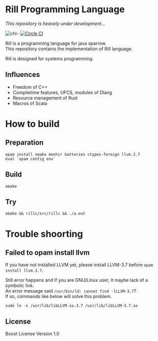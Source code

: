 # Rill Programming Language

*This repository is heavely under development...*

![chi-](http://yutopp.net/image/chi-.png "Bun")
[![Circle CI](https://circleci.com/gh/yutopp/rill.png?style=badge)](https://circleci.com/gh/yutopp/rill)

Rill is a programming language for java sparrow.  
This repository contains the implementation of Rill language.

Rill is designed for systems programming.

## Influences
+ Freedom of C++
+ Compiletime features, UFCS, modules of Dlang
+ Resource management of Rust
+ Macros of Scala


# How to build
## Preparation
```
opam install omake menhir batteries ctypes-foreign llvm.3.7
eval `opam config env`
```

## Build
`omake`


## Try
`omake && rillc/src/rillc && ./a.out`


# Trouble shoorting
## Failed to opam install llvm

If you have not installed LLVM yet, please install LLVM-3.7 before `opam install llvm.3.7`.

Still error happens and if you are GNU/Linux user, it maybe lack of a symbolic link.  
An error message said `/usr/bin/ld: cannot find -lLLVM-3.7`?  
If so, commands like below will solve this problem.
```
sudo ln -s /usr/lib/libLLVM.so.3.7 /usr/lib/libLLVM-3.7.so
```


## License
Boost License Version 1.0
